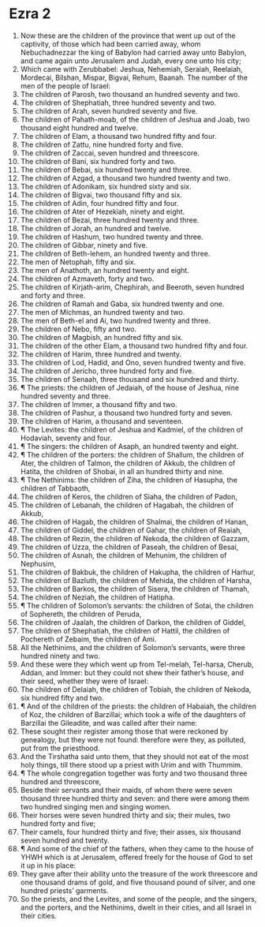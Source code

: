 ﻿# Ezra 2
1. Now these are the children of the province that went up out of the captivity, of those which had been carried away, whom Nebuchadnezzar the king of Babylon had carried away unto Babylon, and came again unto Jerusalem and Judah, every one unto his city; 
2. Which came with Zerubbabel: Jeshua, Nehemiah, Seraiah, Reelaiah, Mordecai, Bilshan, Mispar, Bigvai, Rehum, Baanah. The number of the men of the people of Israel: 
3. The children of Parosh, two thousand an hundred seventy and two. 
4. The children of Shephatiah, three hundred seventy and two. 
5. The children of Arah, seven hundred seventy and five. 
6. The children of Pahath-moab, of the children of Jeshua and Joab, two thousand eight hundred and twelve. 
7. The children of Elam, a thousand two hundred fifty and four. 
8. The children of Zattu, nine hundred forty and five. 
9. The children of Zaccai, seven hundred and threescore. 
10. The children of Bani, six hundred forty and two. 
11. The children of Bebai, six hundred twenty and three. 
12. The children of Azgad, a thousand two hundred twenty and two. 
13. The children of Adonikam, six hundred sixty and six. 
14. The children of Bigvai, two thousand fifty and six. 
15. The children of Adin, four hundred fifty and four. 
16. The children of Ater of Hezekiah, ninety and eight. 
17. The children of Bezai, three hundred twenty and three. 
18. The children of Jorah, an hundred and twelve. 
19. The children of Hashum, two hundred twenty and three. 
20. The children of Gibbar, ninety and five. 
21. The children of Beth-lehem, an hundred twenty and three. 
22. The men of Netophah, fifty and six. 
23. The men of Anathoth, an hundred twenty and eight. 
24. The children of Azmaveth, forty and two. 
25. The children of Kirjath-arim, Chephirah, and Beeroth, seven hundred and forty and three. 
26. The children of Ramah and Gaba, six hundred twenty and one. 
27. The men of Michmas, an hundred twenty and two. 
28. The men of Beth-el and Ai, two hundred twenty and three. 
29. The children of Nebo, fifty and two. 
30. The children of Magbish, an hundred fifty and six. 
31. The children of the other Elam, a thousand two hundred fifty and four. 
32. The children of Harim, three hundred and twenty. 
33. The children of Lod, Hadid, and Ono, seven hundred twenty and five. 
34. The children of Jericho, three hundred forty and five. 
35. The children of Senaah, three thousand and six hundred and thirty. 
36. ¶ The priests: the children of Jedaiah, of the house of Jeshua, nine hundred seventy and three. 
37. The children of Immer, a thousand fifty and two. 
38. The children of Pashur, a thousand two hundred forty and seven. 
39. The children of Harim, a thousand and seventeen. 
40. ¶ The Levites: the children of Jeshua and Kadmiel, of the children of Hodaviah, seventy and four. 
41. ¶ The singers: the children of Asaph, an hundred twenty and eight. 
42. ¶ The children of the porters: the children of Shallum, the children of Ater, the children of Talmon, the children of Akkub, the children of Hatita, the children of Shobai, in all an hundred thirty and nine. 
43. ¶ The Nethinims: the children of Ziha, the children of Hasupha, the children of Tabbaoth, 
44. The children of Keros, the children of Siaha, the children of Padon, 
45. The children of Lebanah, the children of Hagabah, the children of Akkub, 
46. The children of Hagab, the children of Shalmai, the children of Hanan, 
47. The children of Giddel, the children of Gahar, the children of Reaiah, 
48. The children of Rezin, the children of Nekoda, the children of Gazzam, 
49. The children of Uzza, the children of Paseah, the children of Besai, 
50. The children of Asnah, the children of Mehunim, the children of Nephusim, 
51. The children of Bakbuk, the children of Hakupha, the children of Harhur, 
52. The children of Bazluth, the children of Mehida, the children of Harsha, 
53. The children of Barkos, the children of Sisera, the children of Thamah, 
54. The children of Neziah, the children of Hatipha. 
55. ¶ The children of Solomon’s servants: the children of Sotai, the children of Sophereth, the children of Peruda, 
56. The children of Jaalah, the children of Darkon, the children of Giddel, 
57. The children of Shephatiah, the children of Hattil, the children of Pochereth of Zebaim, the children of Ami. 
58. All the Nethinims, and the children of Solomon’s servants, were three hundred ninety and two. 
59. And these were they which went up from Tel-melah, Tel-harsa, Cherub, Addan, and Immer: but they could not shew their father’s house, and their seed, whether they were of Israel: 
60. The children of Delaiah, the children of Tobiah, the children of Nekoda, six hundred fifty and two. 
61. ¶ And of the children of the priests: the children of Habaiah, the children of Koz, the children of Barzillai; which took a wife of the daughters of Barzillai the Gileadite, and was called after their name: 
62. These sought their register among those that were reckoned by genealogy, but they were not found: therefore were they, as polluted, put from the priesthood. 
63. And the Tirshatha said unto them, that they should not eat of the most holy things, till there stood up a priest with Urim and with Thummim. 
64. ¶ The whole congregation together was forty and two thousand three hundred and threescore, 
65. Beside their servants and their maids, of whom there were seven thousand three hundred thirty and seven: and there were among them two hundred singing men and singing women. 
66. Their horses were seven hundred thirty and six; their mules, two hundred forty and five; 
67. Their camels, four hundred thirty and five; their asses, six thousand seven hundred and twenty. 
68. ¶ And some of the chief of the fathers, when they came to the house of YHWH which is at Jerusalem, offered freely for the house of God to set it up in his place: 
69. They gave after their ability unto the treasure of the work threescore and one thousand drams of gold, and five thousand pound of silver, and one hundred priests’ garments. 
70. So the priests, and the Levites, and some of the people, and the singers, and the porters, and the Nethinims, dwelt in their cities, and all Israel in their cities. 
